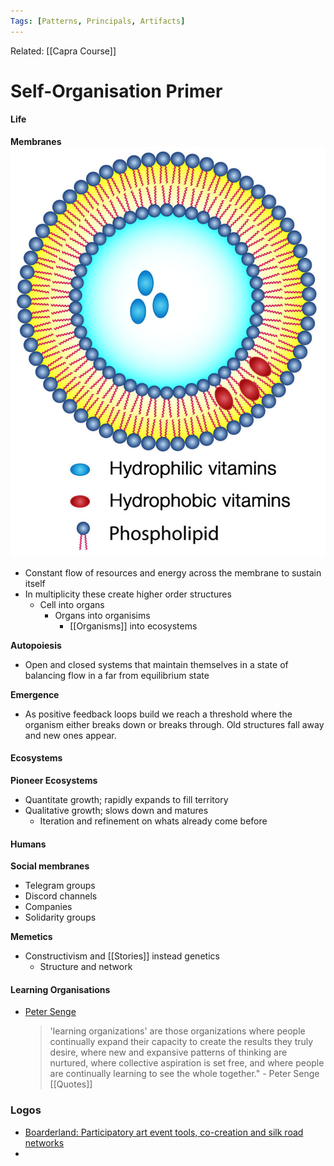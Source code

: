 ```yaml
---
Tags: [Patterns, Principals, Artifacts]
---
```

Related: [[Capra Course]]

# Self-Organisation Primer
#### Life
**Membranes**
![](assets/1626444220_5.jpg)
- Constant flow of resources and energy across the membrane to sustain itself 
- In multiplicity these create higher order structures
	- Cell into organs
		- Organs into organisims 
			- [[Organisms]] into ecosystems

**Autopoiesis**
- Open and closed systems that maintain themselves in a state of balancing flow in a far from equilibrium state

**Emergence**
- As positive feedback loops build we reach a threshold where the organism either breaks down or breaks through. Old structures fall away and new ones appear.
#### **Ecosystems**
**Pioneer Ecosystems**
- Quantitate growth; rapidly expands to fill territory
- Qualitative growth; slows down and matures
	- Iteration and refinement on whats already come before
#### **Humans**
**Social membranes**
- Telegram groups
- Discord channels
- Companies
- Solidarity groups

**Memetics**
- Constructivism and [[Stories]] instead genetics
	- Structure and network

#### Learning Organisations
- [Peter Senge](https://en.wikipedia.org/wiki/Peter_Senge)
	> 'learning organizations' are those organizations where people continually expand their capacity to create the results they truly desire, where new and expansive patterns of thinking are nurtured, where collective aspiration is set free, and where people are continually learning to see the whole together." - Peter Senge [[Quotes]]

### Logos
- [Boarderland: Participatory art event tools, co-creation and silk road networks](https://www.youtube.com/watch?v=LjQzpGkTpHY)
- 